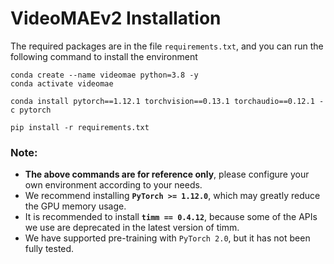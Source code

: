 # VideoMAEv2 Installation

The required packages are in the file `requirements.txt`, and you can run the following command to install the environment

```
conda create --name videomae python=3.8 -y
conda activate videomae

conda install pytorch==1.12.1 torchvision==0.13.1 torchaudio==0.12.1 -c pytorch

pip install -r requirements.txt
```

### Note:
- **The above commands are for reference only**, please configure your own environment according to your needs.
- We recommend installing **`PyTorch >= 1.12.0`**, which may greatly reduce the GPU memory usage.
- It is recommended to install **`timm == 0.4.12`**, because some of the APIs we use are deprecated in the latest version of timm.
- We have supported pre-training with `PyTorch 2.0`, but it has not been fully tested.

